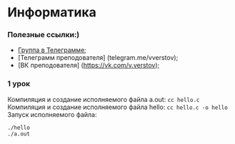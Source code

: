 # Информатика
### Полезные ссылки:)
 + [Группа в Телеграмме](https://telegram.me/iu4web2016);
 + [Телеграмм преподователя] (telegram.me/vverstov);
 + [ВК преподователя] (https://vk.com/v.verstov);
 
### 1 урок
Компиляция и создание исполняемого файла a.out:
```cc hello.c```
Компиляция и создание исполняемого файла hello:
```cc hello.c -o hello```
Запуск исполняемого файла:
```
./hello
./a.out
```